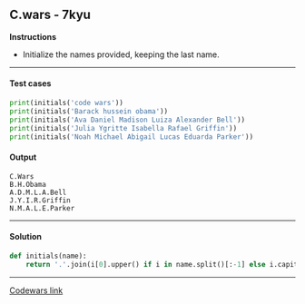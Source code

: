 ## C.wars - 7kyu

**Instructions**

- Initialize the names provided, keeping the last name.

---

#### Test cases

```python
print(initials('code wars'))
print(initials('Barack hussein obama'))
print(initials('Ava Daniel Madison Luiza Alexander Bell'))
print(initials('Julia Ygritte Isabella Rafael Griffin'))
print(initials('Noah Michael Abigail Lucas Eduarda Parker'))
```

#### Output 
```
C.Wars
B.H.Obama
A.D.M.L.A.Bell
J.Y.I.R.Griffin
N.M.A.L.E.Parker
```

---

#### Solution

```python
def initials(name):
    return '.'.join(i[0].upper() if i in name.split()[:-1] else i.capitalize() for i in name.split())
```

---

[Codewars link](https://www.codewars.com/kata/55968ab32cf633c3f8000008)
